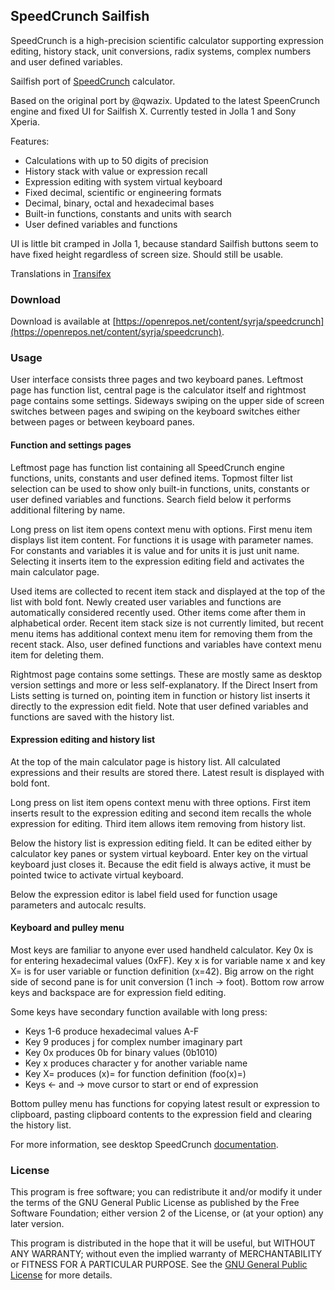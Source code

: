 ## SpeedCrunch Sailfish

SpeedCrunch is a high-precision scientific calculator supporting expression editing, history stack,
unit conversions, radix systems, complex numbers and user defined variables.

Sailfish port of [SpeedCrunch](http://speedcrunch.org) calculator.

Based on the original port by @qwazix. Updated to the latest SpeenCrunch engine and fixed UI for
Sailfish X. Currently tested in Jolla 1 and Sony Xperia.

Features:
- Calculations with up to 50 digits of precision
- History stack with value or expression recall
- Expression editing with system virtual keyboard
- Fixed decimal, scientific or engineering formats
- Decimal, binary, octal and hexadecimal bases
- Built-in functions, constants and units with search
- User defined variables and functions

UI is little bit cramped in Jolla 1, because standard Sailfish buttons seem to have fixed height
regardless of screen size. Should still be usable.

Translations in [Transifex](https://www.transifex.com/mikkosyrja/speedcrunch-mobile)

### Download

Download is available at [https://openrepos.net/content/syrja/speedcrunch](https://openrepos.net/content/syrja/speedcrunch).

### Usage

User interface consists three pages and two keyboard panes. Leftmost page has function list,
central page is the calculator itself and rightmost page contains some settings. Sideways swiping
on the upper side of screen switches between pages and swiping on the keyboard switches either
between pages or between keyboard panes.

#### Function and settings pages

Leftmost page has function list containing all SpeedCrunch engine functions, units, constants and
user defined items. Topmost filter list selection can be used to show only built-in functions,
units, constants or user defined variables and functions. Search field below it performs additional
filtering by name.

Long press on list item opens context menu with options. First menu item displays list item
content. For functions it is usage with parameter names. For constants and variables it is value
and for units it is just unit name. Selecting it inserts item to the expression editing field and
activates the main calculator page.

Used items are collected to recent item stack and displayed at the top of the list with bold font.
Newly created user variables and functions are automatically considered recently used. Other items
come after them in alphabetical order. Recent item stack size is not currently limited, but recent
menu items has additional context menu item for removing them from the recent stack. Also, user
defined functions and variables have context menu item for deleting them.

Rightmost page contains some settings. These are mostly same as desktop version settings and more
or less self-explanatory. If the Direct Insert from Lists setting is turned on, pointing item in
function or history list inserts it directly to the expression edit field. Note that user defined
variables and functions are saved with the history list.

#### Expression editing and history list

At the top of the main calculator page is history list. All calculated expressions and their
results are stored there. Latest result is displayed with bold font.

Long press on list item opens context menu with three options. First item inserts result to the
expression editing and second item recalls the whole expression for editing. Third item allows item
removing from history list.

Below the history list is expression editing field. It can be edited either by calculator key panes
or system virtual keyboard. Enter key on the virtual keyboard just closes it. Because the edit
field is always active, it must be pointed twice to activate virtual keyboard.

Below the expression editor is label field used for function usage parameters and autocalc results.

#### Keyboard and pulley menu

Most keys are familiar to anyone ever used handheld calculator. Key 0x is for entering hexadecimal
values (0xFF). Key x is for variable name x and key X= is for user variable or function definition
(x=42). Big arrow on the right side of second pane is for unit conversion (1 inch -> foot). Bottom
row arrow keys and backspace are for expression field editing.

Some keys have secondary function available with long press:
- Keys 1-6 produce hexadecimal values A-F
- Key 9 produces j for complex number imaginary part
- Key 0x produces 0b for binary values (0b1010)
- Key x produces character y for another variable name
- Key X= produces (x)= for function definition (foo(x)=)
- Keys ← and → move cursor to start or end of expression

Bottom pulley menu has functions for copying latest result or expression to clipboard, pasting
clipboard contents to the expression field and clearing the history list.

For more information, see desktop SpeedCrunch [documentation](http://speedcrunch.org/userguide/index.html).

### License

This program is free software; you can redistribute it and/or modify it under the terms of the GNU
General Public License as published by the Free Software Foundation; either version 2 of the
License, or (at your option) any later version.

This program is distributed in the hope that it will be useful, but WITHOUT ANY WARRANTY; without
even the implied warranty of MERCHANTABILITY or FITNESS FOR A PARTICULAR PURPOSE. See the
[GNU General Public License](https://www.gnu.org/licenses/old-licenses/gpl-2.0.en.html) for more
details.

